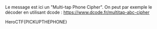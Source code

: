 Le message est ici un "Multi-tap Phone Cipher".
On peut par exemple le décoder en utilisant dcode : https://www.dcode.fr/multitap-abc-cipher

HeroCTF{PICKUPTHEPHONE}
